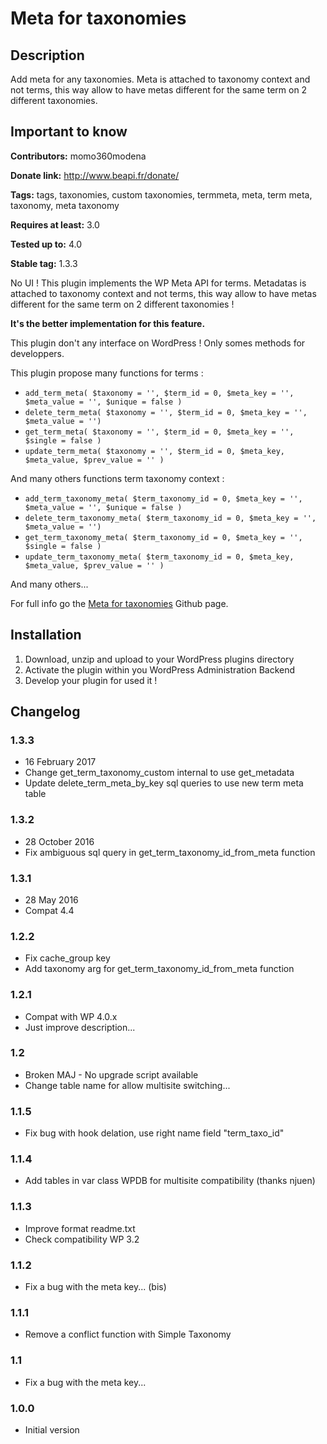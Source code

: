 # Meta for taxonomies #

## Description ##

Add meta for any taxonomies. 
Meta is attached to taxonomy context and not terms, this way allow to have metas different for the same term on 2 different taxonomies. 

## Important to know ##

**Contributors:** momo360modena
  
**Donate link:** http://www.beapi.fr/donate/
  
**Tags:** tags, taxonomies, custom taxonomies, termmeta, meta, term meta, taxonomy, meta taxonomy
  
**Requires at least:** 3.0
  
**Tested up to:** 4.0
  
**Stable tag:** 1.3.3
  
No UI ! This plugin implements the WP Meta API for terms. Metadatas is attached to taxonomy context and not terms, this way allow to have metas different for the same term on 2 different taxonomies !


**It's the better implementation for this feature.**

This plugin don't any interface on WordPress ! Only somes methods for developpers.

This plugin propose many functions for terms :

* `add_term_meta( $taxonomy = '', $term_id = 0, $meta_key = '', $meta_value = '', $unique = false )`
* `delete_term_meta( $taxonomy = '', $term_id = 0, $meta_key = '', $meta_value = '')`
* `get_term_meta( $taxonomy = '', $term_id = 0, $meta_key = '', $single = false )`
* `update_term_meta( $taxonomy = '', $term_id = 0, $meta_key, $meta_value, $prev_value = '' )`
	
And many others functions term taxonomy context :

* `add_term_taxonomy_meta( $term_taxonomy_id = 0, $meta_key = '', $meta_value = '', $unique = false )`
* `delete_term_taxonomy_meta( $term_taxonomy_id = 0, $meta_key = '', $meta_value = '')`
* `get_term_taxonomy_meta( $term_taxonomy_id = 0, $meta_key = '', $single = false )`
* `update_term_taxonomy_meta( $term_taxonomy_id = 0, $meta_key, $meta_value, $prev_value = '' )`
		
And many others...
	
For full info go the [Meta for taxonomies](https://github.com/herewithme/meta-for-taxonomies) Github page.

## Installation ##

1. Download, unzip and upload to your WordPress plugins directory
2. Activate the plugin within you WordPress Administration Backend
3. Develop your plugin for used it !

## Changelog ##

### 1.3.3
* 16 February 2017
* Change get_term_taxonomy_custom internal to use get_metadata
* Update delete_term_meta_by_key sql queries to use new term meta table

### 1.3.2
* 28 October 2016
* Fix ambiguous sql query in get_term_taxonomy_id_from_meta function

### 1.3.1
* 28 May 2016
* Compat 4.4

### 1.2.2
* Fix cache_group key
* Add taxonomy arg for get_term_taxonomy_id_from_meta function

### 1.2.1
* Compat with WP 4.0.x
* Just improve description...

### 1.2
* Broken MAJ - No upgrade script available
* Change table name for allow multisite switching...

### 1.1.5
* Fix bug with hook delation, use right name field "term_taxo_id"

### 1.1.4
* Add tables in var class WPDB for multisite compatibility (thanks njuen)

### 1.1.3
* Improve format readme.txt
* Check compatibility WP 3.2

### 1.1.2
* Fix a bug with the meta key... (bis)

### 1.1.1
* Remove a conflict function with Simple Taxonomy

### 1.1
* Fix a bug with the meta key...

### 1.0.0
* Initial version
